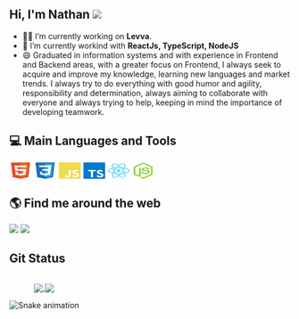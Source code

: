 ## Hi, I'm Nathan <img src="https://raw.githubusercontent.com/iampavangandhi/iampavangandhi/master/gifs/Hi.gif" width="30px"></h2>

<!--
**Nathanfrduarte/Nathanfrduarte** is a ✨ _special_ ✨ repository because its `README.md` (this file) appears on my GitHub profile.
-->

- 👨‍💻 I’m currently working on **Levva**.
- 🌱 I’m currently workind with **ReactJs, TypeScript, NodeJS**
- 😄 Graduated in information systems and with experience in Frontend and Backend areas, with a greater focus on Frontend, I always seek to acquire and improve my knowledge, learning new languages and market trends. I always try to do everything with good humor and agility, responsibility and determination, always aiming to collaborate with everyone and always trying to help, keeping in mind the importance of developing teamwork.


## 💻 Main Languages and Tools

 <div style="display: inline-block">
  <img align="center" alt="nathanfrduarte-HTML" height="30" width="40" src="https://raw.githubusercontent.com/devicons/devicon/master/icons/html5/html5-original.svg">
  <img align="center" alt="nathanfrduarte-CSS" height="30" width="40" src="https://raw.githubusercontent.com/devicons/devicon/master/icons/css3/css3-original.svg">
 <img align="center" alt="nathanfrduarte-Js" height="30" width="40" src="https://raw.githubusercontent.com/devicons/devicon/master/icons/javascript/javascript-plain.svg">
  <img align="center" alt="nathanfrduarte-Ts" height="30" width="40" src="https://raw.githubusercontent.com/devicons/devicon/master/icons/typescript/typescript-plain.svg">
  <img align="center" alt="nathanfrduarte-React" height="30" width="40" src="https://raw.githubusercontent.com/devicons/devicon/master/icons/react/react-original.svg">
 <img align="center" alt="nathanfrduarte-NodeJs" height="30" width="40" src="https://raw.githubusercontent.com/devicons/devicon/master/icons/nodejs/nodejs-original.svg">
<br> </div>

## 🌎 Find me around the web
<div>
  <a href = "mailto:nathanfrduarte@gmail.com"><img src="https://img.shields.io/badge/-Gmail-%23333?style=for-the-badge&logo=gmail&logoColor=white" target="_blank"></a>
  <a href="https://www.linkedin.com/in/nathanfrduarte" target="_blank"><img src="https://img.shields.io/badge/-LinkedIn-%230077B5?style=for-the-badge&logo=linkedin&logoColor=white" target="_blank"></a> 
<br> </div> 

## Git Status
 <div style="display: inline-block">
<p align="center">
  <a href="https://github.com/anuraghazra/github-readme-stats">
    <img
      align="center"
      src="https://github-readme-stats.vercel.app/api/top-langs/?username=Nathanfrduarte&layout=compact"
    />
  </a>
  <a href="https://github.com/anuraghazra/github-readme-stats">
    <img
      align="center"
      height="165"
      src="https://github-readme-stats.vercel.app/api?username=Nathanfrduarte&count_private=true&show_icons=true&custom_title=Github%20Status&hide=issues"
    />
  </a>
</p>

  ![Snake animation](https://github.com/Nathanfrduarte/Nathanfrduarte/blob/output/github-contribution-grid-snake.svg)
<br> </div>
